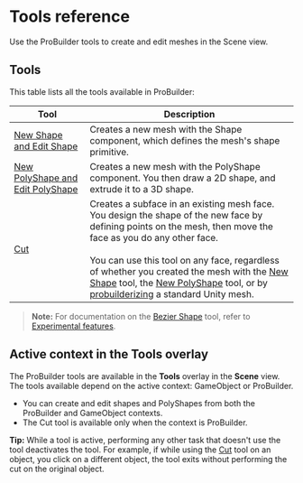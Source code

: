 # Tools reference

Use the ProBuilder tools to create and edit meshes in the Scene view. 

## Tools

This table lists all the tools available in ProBuilder:

| **Tool** | **Description** |
| --- | --- |
| [New Shape and Edit Shape](shape-tool.md) | Creates a new mesh with the Shape component, which defines the mesh's shape primitive. |
| [New PolyShape and Edit PolyShape](polyshape.md) | Creates a new mesh with the PolyShape component. You then draw a 2D shape, and extrude it to a 3D shape. |
| [Cut](cut-tool.md) | Creates a subface in an existing mesh face. You design the shape of the new face by defining points on the mesh, then move the face as you do any other face. <br /><br />You can use this tool on any face, regardless of whether you created the mesh with the [New Shape](shape-tool.md) tool, the [New PolyShape](polyshape.md) tool, or by [probuilderizing](Object_ProBuilderize.md) a standard Unity mesh. |

> **Note:** For documentation on the [Bezier Shape](bezier.md) tool, refer to [Experimental features](experimental.md).

## Active context in the Tools overlay

The ProBuilder tools are available in the **Tools** overlay in the **Scene** view. The tools available depend on the active context: GameObject or ProBuilder.

* You can create and edit shapes and PolyShapes from both the ProBuilder and GameObject contexts.
* The Cut tool is available only when the context is ProBuilder.

**Tip:** While a tool is active, performing any other task that doesn't use the tool deactivates the tool. For example, if while using the [Cut](cut-tool.md) tool on an object, you click on a different object, the tool exits without performing the cut on the original object. 
